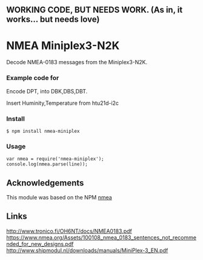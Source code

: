 ## WORKING CODE, BUT NEEDS WORK. (As in, it works... but needs love)

# NMEA Miniplex3-N2K

Decode NMEA-0183 messages from the Miniplex3-N2K.

### Example code for

Encode DPT, into DBK,DBS,DBT.

Insert Huminity,Temperature from htu21d-i2c

### Install

```
$ npm install nmea-miniplex
```

### Usage
```
var nmea = require('nmea-miniplex');
console.log(nmea.parse(line));
```

## Acknowledgements
This module was based on the NPM [nmea](https://www.npmjs.com/package/nmea)

## Links
http://www.tronico.fi/OH6NT/docs/NMEA0183.pdf
https://www.nmea.org/Assets/100108_nmea_0183_sentences_not_recommended_for_new_designs.pdf
http://www.shipmodul.nl/downloads/manuals/MiniPlex-3_EN.pdf
